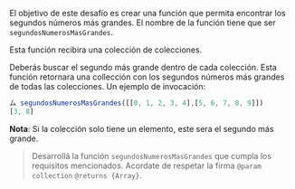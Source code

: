 El objetivo de este desafío es crear una función que permita encontrar los segundos números más grandes. El nombre de la función tiene que ser `segundosNumerosMasGrandes`.

Esta función recibira una colección de colecciones. 

Deberás buscar el segundo más grande dentro de cada colección. Esta función retornara una collección con
los segundos números más grandes de todas las colecciones. Un ejemplo de invocación:

```javascript
ム segundosNumerosMasGrandes([[0, 1, 2, 3, 4],[5, 6, 7, 8, 9]])
[3, 8]
```

**Nota**: Si la colección solo tiene un elemento, este sera el segundo más grande.

> Desarrollá la función `segundosNumerosMasGrandes` que cumpla los requisitos mencionados. Acordate de respetar la firma `@param collection` `@returns {Array}`.
